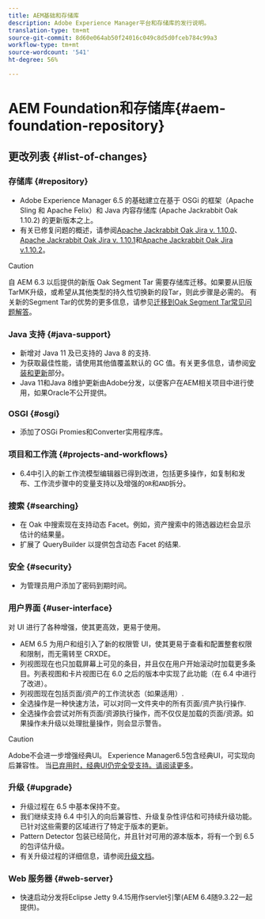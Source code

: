 ```yaml
---
title: AEM基础和存储库
description: Adobe Experience Manager平台和存储库的发行说明。
translation-type: tm+mt
source-git-commit: 8d60e064ab50f24016c049c8d5d0fceb784c99a3
workflow-type: tm+mt
source-wordcount: '541'
ht-degree: 56%

---
```



# AEM Foundation和存储库{#aem-foundation-repository}

## 更改列表 {#list-of-changes}

### 存储库 {#repository}

* Adobe Experience Manager 6.5 的基础建立在基于 OSGi 的框架（Apache Sling 和 Apache Felix）和 Java 内容存储库 (Apache Jackrabbit Oak 1.10.2) 的更新版本之上。
* 有关已修复问题的概述，请参阅[Apache Jackrabbit Oak Jira v. 1.10.0](https://archive.apache.org/dist/jackrabbit/oak/1.10.0/RELEASE-NOTES.txt)、[Apache Jackrabbit Oak Jira v. 1.10.1](https://archive.apache.org/dist/jackrabbit/oak/1.10.1/RELEASE-NOTES.txt)和[Apache Jackrabbit Oak Jira v.1.10.2](https://archive.apache.org/dist/jackrabbit/oak/1.10.2/RELEASE-NOTES.txt)。

>[!CAUTION]
>
>自 AEM 6.3 以后提供的新版 Oak Segment Tar 需要存储库迁移。如果要从旧版TarMK升级，或希望从其他类型的持久性切换新的段Tar，则此步骤是必需的。 有关新的Segment Tar的优势的更多信息，请参见[迁移到Oak Segment Tar常见问题解答](/help/sites-deploying/revision-cleanup.md#migrating-to-oak-segment-tar)。

### Java 支持 {#java-support}

* 新增对 Java 11 及已支持的 Java 8 的支持.
* 为获取最佳性能，请使用其他值覆盖默认的 GC 值。有关更多信息，请参阅[安装和更新](/help/sites-deploying/custom-standalone-install.md)部分。
* Java 11和Java 8维护更新由Adobe分发，以便客户在AEM相关项目中进行使用，如果Oracle不公开提供。

### OSGI {#osgi}

* 添加了OSGi Promies和Converter实用程序库。

### 项目和工作流 {#projects-and-workflows}

* 6.4中引入的新工作流模型编辑器已得到改进，包括更多操作，如复制和发布、工作流步骤中的变量支持以及增强的`OR`和`AND`拆分。

### 搜索 {#searching}

* 在 Oak 中搜索现在支持动态 Facet。例如，资产搜索中的筛选器边栏会显示估计的结果量。
* 扩展了 QueryBuilder 以提供包含动态 Facet 的结果.

### 安全 {#security}

* 为管理员用户添加了密码到期时间。

### 用户界面 {#user-interface}

对 UI 进行了各种增强，使其更高效，更易于使用。

* AEM 6.5 为用户和组引入了新的权限管 UI，使其更易于查看和配置整套权限和限制，而无需转至 CRXDE。
* 列视图现在也只加载屏幕上可见的条目，并且仅在用户开始滚动时加载更多条目。列表视图和卡片视图已在 6.0 之后的版本中实现了此功能（在 6.4 中进行了改进）。
* 列视图现在包括页面/资产的工作流状态（如果适用）.
* 全选操作是一种快速方法，可以对同一文件夹中的所有页面/资产执行操作.
* 全选操作会尝试对所有页面/资源执行操作，而不仅仅是加载的页面/资源。如果操作未升级以处理批量操作，则会显示警告。

>[!CAUTION]
>
>Adobe不会进一步增强经典UI。 Experience Manager6.5包含经典UI，可实现向后兼容性。 当[已弃用时，经典UI仍完全受支持。请阅读更多](/help/sites-deploying/ui-recommendations.md)。

### 升级 {#upgrade}

* 升级过程在 6.5 中基本保持不变。
* 我们继续支持 6.4 中引入的向后兼容性、升级复杂性评估和可持续升级功能。已针对这些需要的区域进行了特定于版本的更新。
* Pattern Detector 包装已经简化，并且针对可用的源本版本，将有一个到 6.5 的包评估升级。
* 有关升级过程的详细信息，请参阅[升级文档](/help/sites-deploying/upgrade.md)。

### Web 服务器 {#web-server}

* 快速启动分发将Eclipse Jetty 9.4.15用作servlet引擎(AEM 6.4随9.3.22一起提供)。
